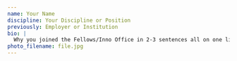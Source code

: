 ```yaml
---
name: Your Name
discipline: Your Discipline or Position
previously: Employer or Institution
bio: |
  Why you joined the Fellows/Inno Office in 2-3 sentences all on one line here.
photo_filename: file.jpg
---
```

